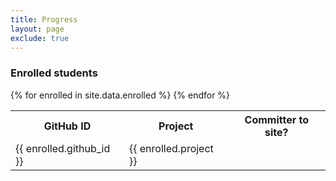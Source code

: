 ```yaml
---
title: Progress
layout: page
exclude: true
---
```

### Enrolled students

<table class="table">
  <tr>
    <th>GitHub ID</th>
    <th>Project</td>
    <th style="text-align:center">Committer to site?</th>
  </tr>
  {% for enrolled in site.data.enrolled %}
  <tr>
    <td>{{ enrolled.github_id }}</td>
    <td>{{ enrolled.project }}</td>
    <td id="{{ enrolled.github_id }}-committed" style="text-align:center"></td>
  </tr>
  {% endfor %}
</table>

<script>
// Isolate our JavaScript
(function() {
  var event_url = 'https://api.github.com/repos/BIDS-collaborative/' +
                  'hackingmeasurement.github.io/events';

  var ajax = new XMLHttpRequest();

  // For now, keep event_data global
  var event_data;
  ajax.onreadystatechange = function() {
      var qualifying_event = ['PushEvent', 'PullRequestEvent'];

      // The if clause appears to be critical, otherwise
      // we end up with malformed JSON. Weird!
      if(ajax.readyState == 4 && ajax.status == 200) {
          var event_data = JSON.parse(ajax.responseText);
          for(var i in event_data) {
              // .indexOf() is -1 if the item is not found
              if(qualifying_event.indexOf(event_data[i].type) !== -1) {
                  // We created elements with class based on username above
                  var id = event_data[i].actor.login + '-committed';
                  var target = document.getElementById(id);
                  if(target) {
                      target.innerHTML = 'X';
                  }
              }
          }

          // Maybe wrap in try / catch?
          var link_header = ajax.getResponseHeader('Link');
          var matches = link_header.match(/<([^,]*?)>; rel="next"/);
          if(matches) {
              console.log('visiting', matches[1]);
              ajax.open('GET', matches[1], true);
              ajax.send(null);
          }
      }
  }

  // Actually do our AJAX request
  ajax.open('GET', event_url, true);
  ajax.send(null);
})();
</script>

